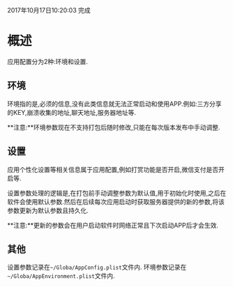 2017年10月17日10:20:03 完成

# 概述

应用配置分为2种:环境和设置.

## 环境

环境指的是,必须的信息,没有此类信息就无法正常启动和使用APP.例如:三方分享的KEY,崩溃收集的地址,聊天地址,服务器地址等.

**注意:**环境参数现在不支持打包后随时修改,只能在每次版本发布中手动调整.

## 设置

应用个性化设置等相关信息属于应用配置,例如打赏功能是否开启,微信支付是否开启等.

设置参数处理的逻辑是,在打包前手动调整参数为默认值,用于初始化时使用,之后在软件会使用默认参数.然后在后续每次应用启动时获取服务器提供的新的参数,将该参数更新为默认参数且持久化.

**注意:**更新的参数会在用户启动软件时网络正常且下次启动APP后才会生效.

## 其他

设置参数记录在`~/Globa/AppConfig.plist`文件内.
环境参数记录在`~/Globa/AppEnvironment.plist`文件内.

